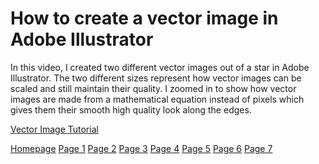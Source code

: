 # How to create a vector image in Adobe Illustrator 

In this video, I created two different vector images out of a star in Adobe Illustrator. The two different sizes represent how vector images can be scaled and still maintain their quality. I zoomed in to show how vector images are made from a mathematical equation instead of pixels which gives them their smooth high quality look along the edges. 

[Vector Image Tutorial](https://vimeo.com/654331911)

[Homepage](README.md) [Page 1](page1.md) [Page 2](page2.md) [Page 3](page3.md) [Page 4](page4.md) [Page 5](page5.md) [Page 6](page6.md) [Page 7](page7.md)



